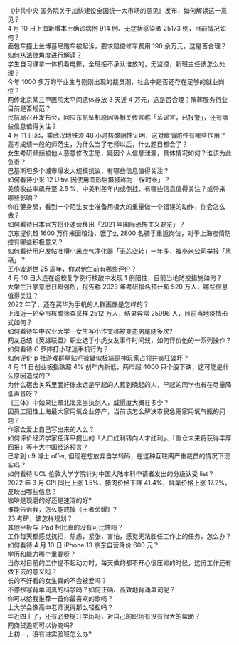 《中共中央 国务院关于加快建设全国统一大市场的意见》发布，如何解读这一意见？  
4 月 10 日上海新增本土确诊病例 914 例、无症状感染者 25173 例，目前情况如何？  
面包车撞上兰博基尼跑车被起诉，要求赔偿修车费用 190 余万元，这是否合理？如何从法律角度进行解读？  
学生自习课拿一体机看电影，全班拒不承认谁放的，无监控，新班主任该怎么处理？  
今年 1000 多万的毕业生与刚刚出现的裁员潮，社会中是否还存在足够的就业岗位？  
网传北京某三甲医院太平间遗体存放 3 天近 4 万元，这是否合理？殡葬服务行业目前是否规范？  
民航局召开发布会，回应东航坠机原因等相关传言称「系谣言，已报警」，还有哪些信息值得关注？  
4 月 11 日起，乘武汉地铁须 48 小时核酸阴性证明，这对疫情防控有哪些作用？  
高考成绩一般的师范生，为什么当了老师以后，什么题目都会了？  
女生考研频频被他人恶意修改志愿，疑因个人信息泄漏，具体情况如何？谁该为此负责？  
巴基斯坦多个城市爆发大规模抗议，有哪些信息值得关注？  
如何看待小米 12 Ultra 因使用圆形后摄被称为「保时泰」？  
美债收益率飙升至 2.5 %，中美利差年内或倒挂，有哪些信息值得关注？或带来哪些影响？  
你在健身房，看到一个陌生女士准备用极大的重量做一个错误的动作，你会怎么做？  
如何看待日本官方将亚速营移出「2021 年国际恐怖主义要览」？  
京东提供超 1600 万件米面粮油，饿了么 2800 名骑手重返岗位，对于上海疫情防控有哪些积极意义？  
如何看待用户发帖吐槽小米空气净化器「无芯空转」一年多，被小米公司举报「黑稿」？  
王小波逝世 25 周年，你对他生前有哪些评价？  
4 月 10 日大连在返校复学例行核酸中发现 1 例阳性，目前当地防疫措施如何？  
大学生升学意愿日趋强烈，报告称 2023 年考研报名预计超 520 万人，哪些信息值得关注？  
2022 年了，还在买华为手机的人群画像是怎样的？  
上海近一轮全市核酸筛查采样 2512 万人，结果异常 25996 人，目前当地疫情形式如何？  
如何看待华中农业大学一女生写小作文称被变态男尾随多次?  
网友总结《英雄联盟》职业选手小虎女友事件时间线，如何评价他的一系列操作？  
如何看待 C 罗摔打小球迷手机行为？  
如何评价 p 社游戏群星贴吧被疑似极端原神玩家占领并疯狂破坏？  
4 月 11 日创业板指跌超 4% 创年内新低，两市超 4000 只个股下跌，这可能是什么原因造成的？  
为什么宿舍关系里面好像永远是早起的人惹到晚起的人，早起的同学也有在尽量降低声音呀？  
《三体》中如果让章北海来当执剑人，威慑度大概在多少？  
因员工阳性上海最大家用氧企业停产，当前该怎么解决市民急需家用氧气瓶的问题？  
作家会爱上自己写出来的人么？  
如何评价经济学家任泽平提出的「人口红利转向人才红利」、「重仓未来将获得丰厚回报」等十大中国经济预言？  
已拿到 c9 博士 offer, 但现在想放弃自学转码，在这种互联网严重裁员的情况下现实吗？  
如何看待 UCL 伦敦大学学院针对中国大陆本科申请者发出的分级认受 list？  
2022 年 3 月 CPI 同比上涨 1.5%，猪肉价格下降 41.4%，鲜菜价格上涨 17.2%，反映出哪些信息？  
咖啡是现磨的好还是速溶的好?  
谁能告诉我，怎么能戒掉《王者荣耀》?  
23 考研，该怎样规划？  
其他平板与 iPad 相比真的没有可比性吗？  
工作每天都感觉抗拒，焦虑，紧张，害怕，感觉无法胜任工作上的任务，怎么办？  
如何看待 4 月 10 日 iPhone 13 京东自营降价 600 元？  
学历和能力哪个重要呀？  
当你对目前的工作提不起动力时，每天做的都不开心很压抑的时候，这份工作还有做下去的意义吗？  
长的不好看的女生真的不会被爱吗？  
不停抄写背单词真的科学吗？如何正确、高效地背诵单词呢？  
你可以给我推荐一首你最喜欢的歌吗？  
上大学会像高中老师说得那么轻松吗？  
年近四十了，还有必要提升学历吗，对自己的职场有没有很大的帮助？  
网商贷逾期可以协商吗?  
上初一，没有进实验班怎么办?  
